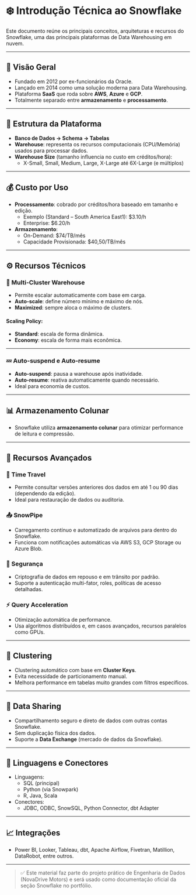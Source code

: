 # ❄️ Introdução Técnica ao Snowflake

Este documento reúne os principais conceitos, arquiteturas e recursos do Snowflake, uma das principais plataformas de Data Warehousing em nuvem.

---

## 🚀 Visão Geral

- Fundado em 2012 por ex-funcionários da Oracle.
- Lançado em 2014 como uma solução moderna para Data Warehousing.
- Plataforma **SaaS** que roda sobre **AWS**, **Azure** e **GCP**.
- Totalmente separado entre **armazenamento** e **processamento**.

---

## 🧱 Estrutura da Plataforma

- **Banco de Dados → Schema → Tabelas**
- **Warehouse**: representa os recursos computacionais (CPU/Memória) usados para processar dados.
- **Warehouse Size** (tamanho influencia no custo em créditos/hora):
  - X-Small, Small, Medium, Large, X-Large até 6X-Large (e múltiplos)

---

## 💰 Custo por Uso

- **Processamento**: cobrado por créditos/hora baseado em tamanho e edição.
  - Exemplo (Standard – South America East1): $3.10/h
  - Enterprise: $6.20/h
- **Armazenamento**:
  - On-Demand: $74/TB/mês
  - Capacidade Provisionada: $40,50/TB/mês

---

## ⚙️ Recursos Técnicos

### 🧠 Multi-Cluster Warehouse

- Permite escalar automaticamente com base em carga.
- **Auto-scale**: define número mínimo e máximo de nós.
- **Maximized**: sempre aloca o máximo de clusters.

#### Scaling Policy:
- **Standard**: escala de forma dinâmica.
- **Economy**: escala de forma mais econômica.

---

### 💤 Auto-suspend e Auto-resume

- **Auto-suspend**: pausa a warehouse após inatividade.
- **Auto-resume**: reativa automaticamente quando necessário.
- Ideal para economia de custos.

---

## 📊 Armazenamento Colunar

- Snowflake utiliza **armazenamento colunar** para otimizar performance de leitura e compressão.

---

## 🧩 Recursos Avançados

### 🔁 Time Travel

- Permite consultar versões anteriores dos dados em até 1 ou 90 dias (dependendo da edição).
- Ideal para restauração de dados ou auditoria.

### 📤 SnowPipe

- Carregamento contínuo e automatizado de arquivos para dentro do Snowflake.
- Funciona com notificações automáticas via AWS S3, GCP Storage ou Azure Blob.

### 🔐 Segurança

- Criptografia de dados em repouso e em trânsito por padrão.
- Suporte a autenticação multi-fator, roles, políticas de acesso detalhadas.

### ⚡ Query Acceleration

- Otimização automática de performance.
- Usa algoritmos distribuídos e, em casos avançados, recursos paralelos como GPUs.

---

## 🧪 Clustering

- Clustering automático com base em **Cluster Keys**.
- Evita necessidade de particionamento manual.
- Melhora performance em tabelas muito grandes com filtros específicos.

---

## 🤝 Data Sharing

- Compartilhamento seguro e direto de dados com outras contas Snowflake.
- Sem duplicação física dos dados.
- Suporte a **Data Exchange** (mercado de dados da Snowflake).

---

## 💬 Linguagens e Conectores

- Linguagens:
  - SQL (principal)
  - Python (via Snowpark)
  - R, Java, Scala
- Conectores:
  - JDBC, ODBC, SnowSQL, Python Connector, dbt Adapter

---

## 📈 Integrações

- Power BI, Looker, Tableau, dbt, Apache Airflow, Fivetran, Matillion, DataRobot, entre outros.

---

> ✅ Este material faz parte do projeto prático de Engenharia de Dados (NovaDrive Motors) e será usado como documentação oficial da seção Snowflake no portfólio.